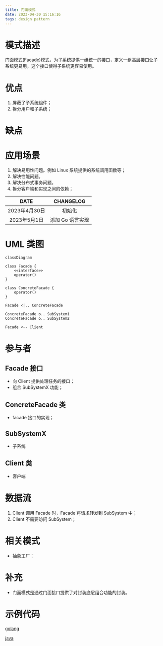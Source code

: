 ```yaml
---
title: 门面模式
date: 2023-04-30 15:16:16
tags: design pattern
---
```


# 模式描述

门面模式(Facade)模式，为子系统提供一组统一的接口，定义一组高层接口让子系统更易用，这个接口使得子系统更容易使用。

# 优点

1. 屏蔽了子系统组件；
1. 拆分用户和子系统；

# 缺点

# 应用场景

1. 解决易用性问题。例如 Linux 系统提供的系统调用函数等；
1. 解决性能问题。
1. 解决分布式事务问题。
1. 拆分客户端和实现之间的依赖；

<!-- more -->

|     DATE      |    CHANGELOG     |
| :-----------: | :--------------: |
| 2023年4月30日 |      初始化      |
| 2023年5月1日  | 添加 Go 语言实现 |

# UML 类图

```mermaid
classDiagram

class Facade {
	<<interface>>
	operator()
}

class ConcreteFacade {
	operator()
}

Facade <|.. ConcreteFacade

ConcreteFacade o.. SubSystem1
ConcreteFacade o.. SubSystem2

Facade <-- Client
```

# 参与者

## Facade 接口

- 向 Client 提供处理任务的接口；
- 组合 SubSystemX 功能；

## ConcreteFacade 类

- facade 接口的实现；

## SubSystemX

- 子系统

## Client 类

- 客户端

# 数据流

1. Client 调用 Facade 时，Facade 将请求转发到 SubSystem 中；
1. Client 不需要访问 SubSystem；

# 相关模式

- 抽象工厂：

# 补充

- 门面模式是通过门面接口提供了对封装底层组合功能的封装。

# 示例代码

[golang](https://github.com/hanzhang2566/design-patterns-examples/blob/main/go-patterns/structural/facade/facade_test.go)

[java](https://github.com/hanzhang2566/design-patterns-examples/blob/main/java-patterns/src/test/java/structural/facade/ClientTest.java)
